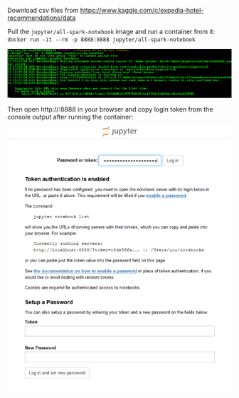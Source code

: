 Download csv files from https://www.kaggle.com/c/expedia-hotel-recommendations/data

Pull the `jupyter/all-spark-notebook` image and run a container from it: ```docker run -it --rm -p 8888:8888 jupyter/all-spark-notebook```

![Running jupyter](./img/running-jupyter.png "Running jupyter")

Then open http://<docker-host>:8888 in your browser and copy login token from the console output after running the container:

![Login](./img/jupyter-login.png "Login")